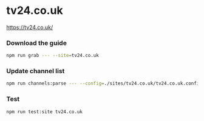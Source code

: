 # tv24.co.uk

https://tv24.co.uk/

### Download the guide

```sh
npm run grab --- --site=tv24.co.uk
```

### Update channel list

```sh
npm run channels:parse --- --config=./sites/tv24.co.uk/tv24.co.uk.config.js --output=./sites/tv24.co.uk/tv24.co.uk.channels.xml
```

### Test

```sh
npm run test:site tv24.co.uk
```
